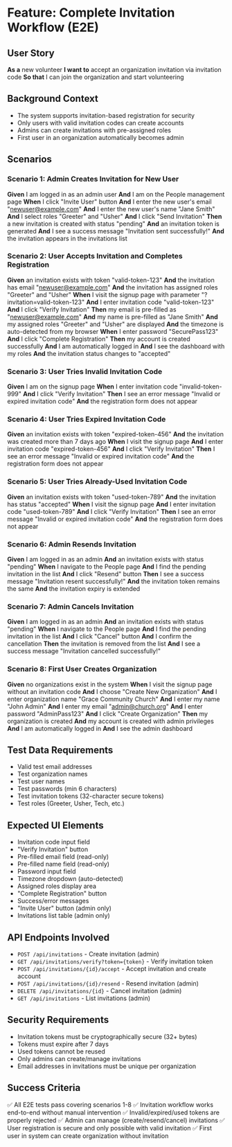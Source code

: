 # Feature: Complete Invitation Workflow (E2E)

## User Story
**As a** new volunteer
**I want to** accept an organization invitation via invitation code
**So that** I can join the organization and start volunteering

## Background Context
- The system supports invitation-based registration for security
- Only users with valid invitation codes can create accounts
- Admins can create invitations with pre-assigned roles
- First user in an organization automatically becomes admin

## Scenarios

### Scenario 1: Admin Creates Invitation for New User
**Given** I am logged in as an admin user
**And** I am on the People management page
**When** I click "Invite User" button
**And** I enter the new user's email "newuser@example.com"
**And** I enter the new user's name "Jane Smith"
**And** I select roles "Greeter" and "Usher"
**And** I click "Send Invitation"
**Then** a new invitation is created with status "pending"
**And** an invitation token is generated
**And** I see a success message "Invitation sent successfully!"
**And** the invitation appears in the invitations list

### Scenario 2: User Accepts Invitation and Completes Registration
**Given** an invitation exists with token "valid-token-123"
**And** the invitation has email "newuser@example.com"
**And** the invitation has assigned roles "Greeter" and "Usher"
**When** I visit the signup page with parameter "?invitation=valid-token-123"
**And** I enter invitation code "valid-token-123"
**And** I click "Verify Invitation"
**Then** my email is pre-filled as "newuser@example.com"
**And** my name is pre-filled as "Jane Smith"
**And** my assigned roles "Greeter" and "Usher" are displayed
**And** the timezone is auto-detected from my browser
**When** I enter password "SecurePass123"
**And** I click "Complete Registration"
**Then** my account is created successfully
**And** I am automatically logged in
**And** I see the dashboard with my roles
**And** the invitation status changes to "accepted"

### Scenario 3: User Tries Invalid Invitation Code
**Given** I am on the signup page
**When** I enter invitation code "invalid-token-999"
**And** I click "Verify Invitation"
**Then** I see an error message "Invalid or expired invitation code"
**And** the registration form does not appear

### Scenario 4: User Tries Expired Invitation Code
**Given** an invitation exists with token "expired-token-456"
**And** the invitation was created more than 7 days ago
**When** I visit the signup page
**And** I enter invitation code "expired-token-456"
**And** I click "Verify Invitation"
**Then** I see an error message "Invalid or expired invitation code"
**And** the registration form does not appear

### Scenario 5: User Tries Already-Used Invitation Code
**Given** an invitation exists with token "used-token-789"
**And** the invitation has status "accepted"
**When** I visit the signup page
**And** I enter invitation code "used-token-789"
**And** I click "Verify Invitation"
**Then** I see an error message "Invalid or expired invitation code"
**And** the registration form does not appear

### Scenario 6: Admin Resends Invitation
**Given** I am logged in as an admin
**And** an invitation exists with status "pending"
**When** I navigate to the People page
**And** I find the pending invitation in the list
**And** I click "Resend" button
**Then** I see a success message "Invitation resent successfully!"
**And** the invitation token remains the same
**And** the invitation expiry is extended

### Scenario 7: Admin Cancels Invitation
**Given** I am logged in as an admin
**And** an invitation exists with status "pending"
**When** I navigate to the People page
**And** I find the pending invitation in the list
**And** I click "Cancel" button
**And** I confirm the cancellation
**Then** the invitation is removed from the list
**And** I see a success message "Invitation cancelled successfully!"

### Scenario 8: First User Creates Organization
**Given** no organizations exist in the system
**When** I visit the signup page without an invitation code
**And** I choose "Create New Organization"
**And** I enter organization name "Grace Community Church"
**And** I enter my name "John Admin"
**And** I enter my email "admin@church.org"
**And** I enter password "AdminPass123"
**And** I click "Create Organization"
**Then** my organization is created
**And** my account is created with admin privileges
**And** I am automatically logged in
**And** I see the admin dashboard

## Test Data Requirements
- Valid test email addresses
- Test organization names
- Test user names
- Test passwords (min 6 characters)
- Test invitation tokens (32-character secure tokens)
- Test roles (Greeter, Usher, Tech, etc.)

## Expected UI Elements
- Invitation code input field
- "Verify Invitation" button
- Pre-filled email field (read-only)
- Pre-filled name field (read-only)
- Password input field
- Timezone dropdown (auto-detected)
- Assigned roles display area
- "Complete Registration" button
- Success/error messages
- "Invite User" button (admin only)
- Invitations list table (admin only)

## API Endpoints Involved
- `POST /api/invitations` - Create invitation (admin)
- `GET /api/invitations/verify?token={token}` - Verify invitation token
- `POST /api/invitations/{id}/accept` - Accept invitation and create account
- `POST /api/invitations/{id}/resend` - Resend invitation (admin)
- `DELETE /api/invitations/{id}` - Cancel invitation (admin)
- `GET /api/invitations` - List invitations (admin)

## Security Requirements
- Invitation tokens must be cryptographically secure (32+ bytes)
- Tokens must expire after 7 days
- Used tokens cannot be reused
- Only admins can create/manage invitations
- Email addresses in invitations must be unique per organization

## Success Criteria
✅ All E2E tests pass covering scenarios 1-8
✅ Invitation workflow works end-to-end without manual intervention
✅ Invalid/expired/used tokens are properly rejected
✅ Admin can manage (create/resend/cancel) invitations
✅ User registration is secure and only possible with valid invitation
✅ First user in system can create organization without invitation
